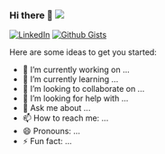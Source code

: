 ### Hi there 👋 [![](https://visitor-badge.glitch.me/badge?page_id=senocak)]()

[![LinkedIn](https://img.shields.io/static/v1.svg?label=Connect&message=@anilsenocak27&color=grey&logo=linkedin&labelColor=0088ff&style=social)](https://www.linkedin.com/in/kush-choudhary-567b38169?lipi=urn%3Ali%3Apage%3Ad_flagship3_profile_view_base_contact_details%3BDYkgbUGhTniMSRqOUkdN3A%3D%3D)
[![Github Gists](https://img.shields.io/github/followers/1uc1f3r616?color=0088ff&label=Gists&logoColor=blue&style=social)](https://gist.github.com/senocak)

Here are some ideas to get you started:

- 🔭 I’m currently working on ...
- 🌱 I’m currently learning ...
- 👯 I’m looking to collaborate on ...
- 🤔 I’m looking for help with ...
- 💬 Ask me about ...
- 📫 How to reach me: ...
- 😄 Pronouns: ...
- ⚡ Fun fact: ...

